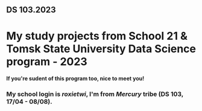 ## DS 103.2023
# My study projects from School 21 &amp; Tomsk State University **Data Science** program - 2023


#### If you're sudent of this program too, nice to meet you!
### My school login is *roxietwi*, I'm from *Mercury* tribe (DS 103, 17/04 - 08/08).

